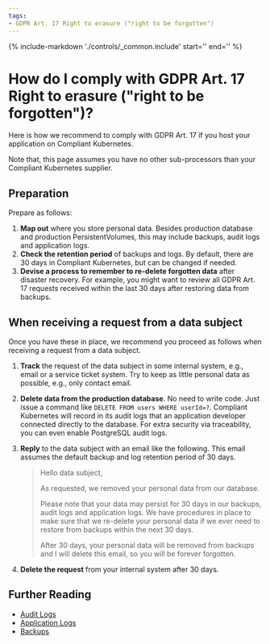 ```yaml
---
tags:
- GDPR Art. 17 Right to erasure ("right to be forgotten")
---
```


{%
   include-markdown './controls/_common.include'
   start='<!--legal-disclaimer-start-->'
   end='<!--legal-disclaimer-end-->'
%}

# How do I comply with GDPR Art. 17 Right to erasure ("right to be forgotten")?

Here is how we recommend to comply with GDPR Art. 17 if you host your application on Compliant Kubernetes.

Note that, this page assumes you have no other sub-processors than your Compliant Kubernetes supplier.

## Preparation

Prepare as follows:

1. **Map out** where you store personal data. Besides production database and production PersistentVolumes, this may include backups, audit logs and application logs.
2. **Check the retention period** of backups and logs. By default, there are 30 days in Compliant Kubernetes, but can be changed if needed.
3. **Devise a process to remember to re-delete forgotten data** after disaster recovery. For example, you might want to review all GDPR Art. 17 requests received within the last 30 days after restoring data from backups.

## When receiving a request from a data subject

Once you have these in place, we recommend you proceed as follows when receiving a request from a data subject.

1. **Track** the request of the data subject in some internal system, e.g., email or a service ticket system. Try to keep as little personal data as possible, e.g., only contact email.
2. **Delete data from the production database**. No need to write code. Just issue a command like `DELETE FROM users WHERE userId=?`. Compliant Kubernetes will record in its audit logs that an application developer connected directly to the database. For extra security via traceability, you can even enable PostgreSQL audit logs.
3. **Reply** to the data subject with an email like the following. This email assumes the default backup and log retention period of 30 days.

    > Hello data subject,
    >
    > As requested, we removed your personal data from our database.
    >
    > Please note that your data may persist for 30 days in our backups, audit logs and application logs. We have procedures in place to make sure that we re-delete your personal data if we ever need to restore from backups within the next 30 days.
    >
    > After 30 days, your personal data will be removed from backups and I will delete this email, so you will be forever forgotten.

4. **Delete the request** from your internal system after 30 days.

## Further Reading

- [Audit Logs](../audit-logs)
- [Application Logs](../../user-guide/logs)
- [Backups](../../user-guide/backup)
